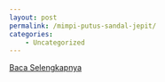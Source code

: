 ```yaml
---
layout: post
permalink: /mimpi-putus-sandal-jepit/
categories:
    - Uncategorized
---
```


[Baca Selengkapnya](/07)